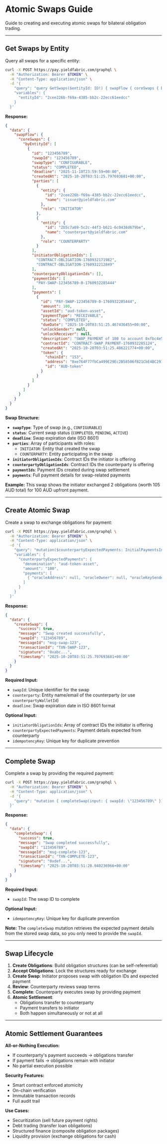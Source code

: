 # Atomic Swaps Guide

Guide to creating and executing atomic swaps for bilateral obligation trading.

---

## Get Swaps by Entity

Query all swaps for a specific entity:

```bash
curl -X POST https://pay.yieldfabric.com/graphql \
  -H "Authorization: Bearer $TOKEN" \
  -H "Content-Type: application/json" \
  -d '{
    "query": "query GetSwaps($entityId: ID!) { swapFlow { coreSwaps { byEntityId(entityId: $entityId) { id swapId swapType status deadline createdAt parties { id entity { id name } role } initiatorObligationIds counterpartyObligationIds paymentIds payments { id amount assetId paymentType status dueDate unlockSender unlockReceiver description contractId createdAt asset { id name assetType currency } token { chainId address id } payee { entity { id name } wallet { id name } token { chainId address id } } payer { entity { id name } wallet { id name } token { chainId address id } } } } } } }",
    "variables": {
      "entityId": "2cee226b-f69a-4385-bb2c-22ecc61eedcc"
    }
  }'
```

**Response:**
```json
{
  "data": {
    "swapFlow": {
      "coreSwaps": {
        "byEntityId": [
          {
            "id": "123456789",
            "swapId": "123456789",
            "swapType": "CONFIGURABLE",
            "status": "COMPLETED",
            "deadline": "2025-11-10T23:59:59+00:00",
            "createdAt": "2025-10-20T03:51:25.797693681+00:00",
            "parties": [
              {
                "entity": {
                  "id": "2cee226b-f69a-4385-bb2c-22ecc61eedcc",
                  "name": "issuer@yieldfabric.com"
                },
                "role": "INITIATOR"
              },
              {
                "entity": {
                  "id": "2b5c7a69-5c2c-44f3-b621-6c0438d679be",
                  "name": "counterpart@yieldfabric.com"
                },
                "role": "COUNTERPARTY"
              }
            ],
            "initiatorObligationIds": [
              "CONTRACT-OBLIGATION-1760932171982",
              "CONTRACT-OBLIGATION-1760932212849"
            ],
            "counterpartyObligationIds": [],
            "paymentIds": [
              "PAY-SWAP-123456789-0-1760932285444"
            ],
            "payments": [
              {
                "id": "PAY-SWAP-123456789-0-1760932285444",
                "amount": 100,
                "assetId": "aud-token-asset",
                "paymentType": "RECEIVABLE",
                "status": "COMPLETED",
                "dueDate": "2025-10-20T03:51:25.467436455+00:00",
                "unlockSender": null,
                "unlockReceiver": null,
                "description": "SWAP_PAYMENT of 100 to account 0xfbc4e5c907bc67c7f47393b8082ce05b0111fb19",
                "contractId": "CONTRACT-SWAP_PAYMENT-1760932285124",
                "createdAt": "2025-10-20T03:51:25.486221774+00:00",
                "token": {
                  "chainId": "153",
                  "address": "0xe764F77fbCa499E29Ec2B58506fB21CbE4BC2916",
                  "id": "AUD-token"
                }
              }
            ]
          }
        ]
      }
    }
  }
}
```

**Swap Structure:**
- **`swapType`**: Type of swap (e.g., `CONFIGURABLE`)
- **`status`**: Current swap status (`COMPLETED`, `PENDING`, `ACTIVE`)
- **`deadline`**: Swap expiration date (ISO 8601)
- **`parties`**: Array of participants with roles:
  - `INITIATOR`: Entity that created the swap
  - `COUNTERPARTY`: Entity participating in the swap
- **`initiatorObligationIds`**: Contract IDs the initiator is offering
- **`counterpartyObligationIds`**: Contract IDs the counterparty is offering
- **`paymentIds`**: Payment IDs created during swap settlement
- **`payments`**: Full payment details for swap-related payments

**Example:**
This swap shows the initiator exchanged 2 obligations (worth 105 AUD total) for 100 AUD upfront payment.

---

## Create Atomic Swap

Create a swap to exchange obligations for payment:

```bash
curl -X POST https://pay.yieldfabric.com/graphql \
  -H "Authorization: Bearer $TOKEN" \
  -H "Content-Type: application/json" \
  -d '{
    "query": "mutation($counterpartyExpectedPayments: InitialPaymentsInput) { createSwap(input: { swapId: \"123456789\", counterparty: \"counterpart@yieldfabric.com\", deadline: \"2025-11-10\", initiatorObligationIds: [\"CONTRACT-OBLIGATION-1760932171982\", \"CONTRACT-OBLIGATION-1760932212849\"], counterpartyExpectedPayments: $counterpartyExpectedPayments }) { success message swapId messageId transactionId signature timestamp } }",
    "variables": {
      "counterpartyExpectedPayments": {
        "denomination": "aud-token-asset",
        "amount": "100",
        "payments": [
          { "oracleAddress": null, "oracleOwner": null, "oracleKeySender": "0", "oracleValueSenderSecret": "0", "oracleKeyRecipient": "0", "oracleValueRecipientSecret": "0", "unlockSender": null, "unlockReceiver": null }
        ]
      }
    }
  }'
```

**Response:**
```json
{
  "data": {
    "createSwap": {
      "success": true,
      "message": "Swap created successfully",
      "swapId": "123456789",
      "messageId": "msg-swap-123",
      "transactionId": "TXN-SWAP-123",
      "signature": "0xabc...",
      "timestamp": "2025-10-20T03:51:25.797693681+00:00"
    }
  }
}
```

**Required Input:**
- `swapId`: Unique identifier for the swap
- `counterparty`: Entity name/email of the counterparty (or use `counterpartyWalletId`)
- `deadline`: Swap expiration date in ISO 8601 format

**Optional Input:**
- `initiatorObligationIds`: Array of contract IDs the initiator is offering
- `counterpartyExpectedPayments`: Payment details expected from counterparty
- `idempotencyKey`: Unique key for duplicate prevention

---

## Complete Swap

Complete a swap by providing the required payment:

```bash
curl -X POST https://pay.yieldfabric.com/graphql \
  -H "Authorization: Bearer $TOKEN" \
  -H "Content-Type: application/json" \
  -d '{
    "query": "mutation { completeSwap(input: { swapId: \"123456789\" }) { success message swapId messageId transactionId signature timestamp } }"
  }'
```

**Response:**
```json
{
  "data": {
    "completeSwap": {
      "success": true,
      "message": "Swap completed successfully",
      "swapId": "123456789",
      "messageId": "msg-complete-123",
      "transactionId": "TXN-COMPLETE-123",
      "signature": "0xdef...",
      "timestamp": "2025-10-20T03:51:28.040236966+00:00"
    }
  }
}
```

**Required Input:**
- `swapId`: The swap ID to complete

**Optional Input:**
- `idempotencyKey`: Unique key for duplicate prevention

**Note:** The `completeSwap` mutation retrieves the expected payment details from the stored swap data, so you only need to provide the `swapId`.

---

## Swap Lifecycle

1. **Create Obligations**: Build obligation structures (can be self-referential)
2. **Accept Obligations**: Lock the structures ready for exchange
3. **Create Swap**: Initiator proposes swap with obligation IDs and expected payment
4. **Review**: Counterparty reviews swap terms
5. **Complete**: Counterparty executes swap by providing payment
6. **Atomic Settlement**: 
   - Obligations transfer to counterparty
   - Payment transfers to initiator
   - Both happen simultaneously or not at all

---

## Atomic Settlement Guarantees

**All-or-Nothing Execution:**
- If counterparty's payment succeeds → obligations transfer
- If payment fails → obligations remain with initiator
- No partial execution possible

**Security Features:**
- Smart contract enforced atomicity
- On-chain verification
- Immutable transaction records
- Full audit trail

**Use Cases:**
- Securitization (sell future payment rights)
- Debt trading (transfer loan obligations)
- Structured finance (composite obligation packages)
- Liquidity provision (exchange obligations for cash)

